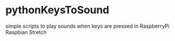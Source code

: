 # pythonKeysToSound
simple scripts to play sounds when keys are pressed in RaspberryPi Raspbian Stretch
